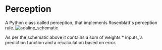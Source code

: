 # Perception

A Python class called perception, that implements Rosenblatt's perception rule. 
![adaline_schematic](https://user-images.githubusercontent.com/59803757/196829002-8eff0232-188e-4f65-a643-56a1000c358f.png)

As per the schematic above it contains a sum of weights * inputs, a prediction function and a recalculation based on error. 
